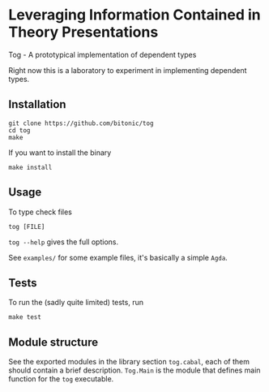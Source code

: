 # Leveraging Information Contained in Theory Presentations 

Tog - A prototypical implementation of dependent types

Right now this is a laboratory to experiment in implementing dependent
types.

## Installation

    git clone https://github.com/bitonic/tog
    cd tog
    make

If you want to install the binary

    make install

## Usage

To type check files

    tog [FILE]

`tog --help` gives the full options.

See `examples/` for some example files, it's basically a simple `Agda`.

## Tests

To run the (sadly quite limited) tests, run

    make test

## Module structure

See the exported modules in the library section `tog.cabal`, each of
them should contain a brief description.  `Tog.Main` is the module that
defines main function for the `tog` executable.
